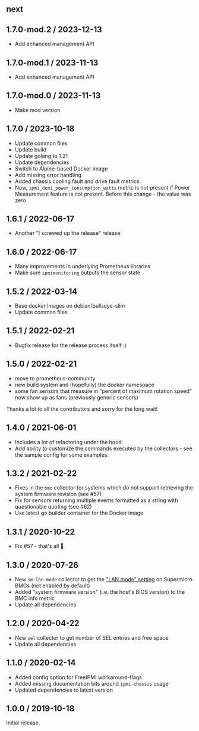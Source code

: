 ## next

## 1.7.0-mod.2 / 2023-12-13

* Add enhanced management API

## 1.7.0-mod.1 / 2023-11-13

* Add enhanced management API

## 1.7.0-mod.0 / 2023-11-13

* Make mod version

## 1.7.0 / 2023-10-18

* Update common files
* Update build
* Update golang to 1.21
* Update dependencies
* Switch to Alpine-based Docker image
* Add missing error handling
* Added chassis cooling fault and drive fault metrics
* Now, `ipmi_dcmi_power_consumption_watts` metric is not present if Power
Measurement feature is not present. Before this change - the value was zero

## 1.6.1 / 2022-06-17

* Another "I screwed up the release" release

## 1.6.0 / 2022-06-17

* Many improvements in underlying Prometheus libraries
* Make sure `ipmimonitoring` outputs the sensor state

## 1.5.2 / 2022-03-14

* Base docker images on debian/bullseye-slim
* Update common files

## 1.5.1 / 2022-02-21

* Bugfix release for the release process itself :)

## 1.5.0 / 2022-02-21

* move to prometheus-community
* new build system and (hopefully) the docker namespace
* some fan sensors that measure in "percent of maximum rotation speed" now show
  up as fans (previously generic sensors)

Thanks a lot to all the contributors and sorry for the long wait!

## 1.4.0 / 2021-06-01

* Includes a lot of refactoring under the hood
* Add ability to customize the commands executed by the collectors - see the sample config for some examples.

## 1.3.2 / 2021-02-22

* Fixes in the `bmc` collector for systems which do not support retrieving the system firmware revision (see #57)
* Fix for sensors returning multiple events formatted as a string with questionable quoting (see #62)
* Use latest go builder container for the Docker image

## 1.3.1 / 2020-10-22

* Fix #57 - that's all :slightly_smiling_face:

## 1.3.0 / 2020-07-26

* New `sm-lan-mode` collector to get the ["LAN mode" setting](https://www.supermicro.com/support/faqs/faq.cfm?faq=28159) on Supermicro BMCs (not enabled by default)
* Added "system firmware version" (i.e. the host's BIOS version) to the BMC info metric
* Update all dependencies

## 1.2.0 / 2020-04-22

* New `sel` collector to get number of SEL entries and free space
* Update all dependencies

## 1.1.0 / 2020-02-14

* Added config option for FreeIPMI workaround-flags
* Added missing documentation bits around `ipmi-chassis` usage
* Updated dependencies to latest version

## 1.0.0 / 2019-10-18

Initial release.
